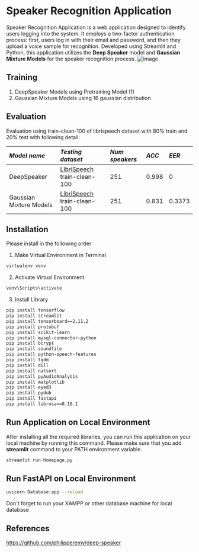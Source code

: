 # Speaker Recognition Application

Speaker Recognition Application is a web application designed to identify users logging into the system. It employs a two-factor authentication process: first, users log in with their email and password, and then they upload a voice sample for recognition.  Developed using Streamlit and Python, this application utilizes the **Deep Speaker** model and **Gaussian Mixture Models** for the speaker recognition process.
![image](https://github.com/cnpvrs11/Speaker-recognition/assets/85270958/3ce26cbb-ba00-4043-8582-695e10b55f97)

## Training
1. DeepSpeaker Models using Pretraining Model (1)
2. Gaussian Mixture Models using 16 gaussian distribution

## Evaluation
Evaluation using train-clean-100 of librispeech dataset with 80% train and 20% test with following detail:

 *Model name* | *Testing dataset* | *Num speakers* | *ACC* | *EER* |
 | :--- | :--- | :--- | :--- | :--- |
DeepSpeaker         | [LibriSpeech](http://www.openslr.org/12/) train-clean-100 | 251 | 0.998 | 0 | 
Gaussian Mixture Models | [LibriSpeech](http://www.openslr.org/12/) train-clean-100 | 251 | 0.831 | 0.3373 | 

## Installation
Please install in the following order

1. Make Virtual Environment in Terminal
```bash
virtualenv venv
```
2. Activate Virtual Environment
```bash
venv\Scripts\activate
```
3. Install Library
```bash
pip install tensorflow
pip install streamlit
pip install tensorboard==2.11.2
pip install protobuf
pip install scikit-learn
pip install mysql-connector-python
pip install bcrypt
pip install soundfile
pip install python-speech-features
pip install tqdm
pip install dill
pip install natsort
pip install pyAudioAnalysis
pip install matplotlib
pip install eyed3
pip install pydub
pip install fastapi
pip install librosa==0.10.1
```
## Run Application on Local Environment
After installing all the required libraries, you can run this application on your local machine by running this command. Please make sure that you add **streamlit** command to your PATH environment variable.

```bash
streamlit run Homepage.py
```

## Run FastAPI on Local Environment

```bash
uvicorn Database:app --reload
```

Don't forget to run your XAMPP or other database machine for local database

## References
https://github.com/philipperemy/deep-speaker
